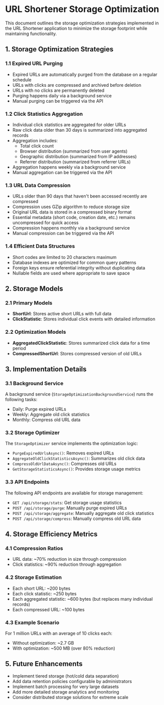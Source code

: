 # URL Shortener Storage Optimization

This document outlines the storage optimization strategies implemented in the URL Shortener application to minimize the storage footprint while maintaining functionality.

## 1. Storage Optimization Strategies

### 1.1 Expired URL Purging

- Expired URLs are automatically purged from the database on a regular schedule
- URLs with clicks are compressed and archived before deletion
- URLs with no clicks are permanently deleted
- Purging happens daily via a background service
- Manual purging can be triggered via the API

### 1.2 Click Statistics Aggregation

- Individual click statistics are aggregated for older URLs
- Raw click data older than 30 days is summarized into aggregated records
- Aggregation includes:
  - Total click count
  - Browser distribution (summarized from user agents)
  - Geographic distribution (summarized from IP addresses)
  - Referrer distribution (summarized from referrer URLs)
- Aggregation happens weekly via a background service
- Manual aggregation can be triggered via the API

### 1.3 URL Data Compression

- URLs older than 90 days that haven't been accessed recently are compressed
- Compression uses GZip algorithm to reduce storage size
- Original URL data is stored in a compressed binary format
- Essential metadata (short code, creation date, etc.) remains uncompressed for quick access
- Compression happens monthly via a background service
- Manual compression can be triggered via the API

### 1.4 Efficient Data Structures

- Short codes are limited to 20 characters maximum
- Database indexes are optimized for common query patterns
- Foreign keys ensure referential integrity without duplicating data
- Nullable fields are used where appropriate to save space

## 2. Storage Models

### 2.1 Primary Models

- **ShortUrl**: Stores active short URLs with full data
- **ClickStatistic**: Stores individual click events with detailed information

### 2.2 Optimization Models

- **AggregatedClickStatistic**: Stores summarized click data for a time period
- **CompressedShortUrl**: Stores compressed version of old URLs

## 3. Implementation Details

### 3.1 Background Service

A background service (`StorageOptimizationBackgroundService`) runs the following tasks:
- Daily: Purge expired URLs
- Weekly: Aggregate old click statistics
- Monthly: Compress old URL data

### 3.2 Storage Optimizer

The `StorageOptimizer` service implements the optimization logic:
- `PurgeExpiredUrlsAsync()`: Removes expired URLs
- `AggregateOldClickStatisticsAsync()`: Summarizes old click data
- `CompressOldUrlDataAsync()`: Compresses old URLs
- `GetStorageStatisticsAsync()`: Provides storage usage metrics

### 3.3 API Endpoints

The following API endpoints are available for storage management:
- `GET /api/storage/stats`: Get storage usage statistics
- `POST /api/storage/purge`: Manually purge expired URLs
- `POST /api/storage/aggregate`: Manually aggregate old click statistics
- `POST /api/storage/compress`: Manually compress old URL data

## 4. Storage Efficiency Metrics

### 4.1 Compression Ratios

- URL data: ~70% reduction in size through compression
- Click statistics: ~90% reduction through aggregation

### 4.2 Storage Estimation

- Each short URL: ~200 bytes
- Each click statistic: ~250 bytes
- Each aggregated statistic: ~600 bytes (but replaces many individual records)
- Each compressed URL: ~100 bytes

### 4.3 Example Scenario

For 1 million URLs with an average of 10 clicks each:
- Without optimization: ~2.7 GB
- With optimization: ~500 MB (over 80% reduction)

## 5. Future Enhancements

- Implement tiered storage (hot/cold data separation)
- Add data retention policies configurable by administrators
- Implement batch processing for very large datasets
- Add more detailed storage analytics and monitoring
- Consider distributed storage solutions for extreme scale 
